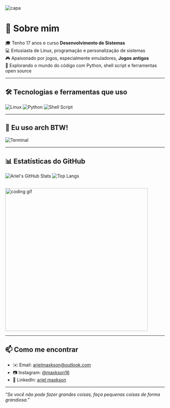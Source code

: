 <img src="https://capsule-render.vercel.app/api?type=waving&color=0F2027,203A43,2C5364&height=180&section=header&text=Olá,%20eu%20sou%20o%20Ariel!&fontSize=30&fontColor=ffffff&animation=fadeIn" alt="capa"/>

# 👋 Sobre mim

🎓 Tenho 17 anos e curso **Desenvolvimento de Sistemas**  
💻 Entusiasta de Linux, programação e personalização de sistemas  
🎮 Apaixonado por jogos, especialmente emuladores, **Jogos antigos**  
🚀 Explorando o mundo do código com Python, shell script e ferramentas open source

---

## 🛠️ Tecnologias e ferramentas que uso
![Linux](https://img.shields.io/badge/Linux-FCC624?style=flat&logo=linux&logoColor=black)
![Python](https://img.shields.io/badge/Python-3776AB?style=flat&logo=python&logoColor=white)
![Shell Script](https://img.shields.io/badge/Shell_Script-121011?style=flat&logo=gnu-bash&logoColor=white)

---

## 🐧 Eu uso arch BTW!
![Terminal](https://i.imgur.com/okm6XX8.png)

---

## 📊 Estatísticas do GitHub

![Ariel's GitHub Stats](https://github-readme-stats.vercel.app/api?username=ArielM08&show_icons=true&theme=tokyonight)
![Top Langs](https://github-readme-stats.vercel.app/api/top-langs/?username=ArielM08&layout=compact&theme=tokyonight)




##

<img src="https://i.pinimg.com/originals/22/e4/94/22e49430a9a271ca1eaef7ea89ddd858.gif" width="450" alt="coding gif"/>

---

## 📫 Como me encontrar
- ✉️ Email: arielmaxkson@outlook.com
- 📷 Instagram: [@maxkson16](https://instagram.com/maxkson16)
- 🧠 LinkedIn: [ariel maxkson](https://linkedin.com/in/ariel-maxkson-b8a717364)

---

_“Se você não pode fazer grandes coisas, faça pequenas coisas de forma grandiosa.”_

<!--
**ArielM08/ArielM08** is a ✨ _special_ ✨ repository because its `README.md` (this file) appears on your GitHub profile.

Here are some ideas to get you started:

- 🔭 I’m currently working on ...
- 🌱 I’m currently learning ...
- 👯 I’m looking to collaborate on ...
- 🤔 I’m looking for help with ...
- 💬 Ask me about ...
- 📫 How to reach me: ...
- 😄 Pronouns: ...
- ⚡ Fun fact: ...
-->
